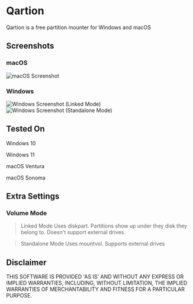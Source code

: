 # Qartion
Qartion is a free partition mounter for Windows and macOS

## Screenshots
### macOS
![macOS Screenshot](https://i.imgur.com/6LNmHeQ.png)
### Windows
![Windows Screenshot (Linked Mode)](https://i.imgur.com/5ZcS4yz.png)
![Windows Screenshot (Standalone Mode)](https://i.imgur.com/h7EhY2L.png)

## Tested On
Windows 10

Windows 11

macOS Ventura

macOS Sonoma

## Extra Settings
### Volume Mode
> Linked Mode
Uses diskpart.
Partitions show up under they disk they belong to.
Doesn't support external drives.

> Standalone Mode
Uses mountvol.
Supports external drives

## Disclaimer
THIS SOFTWARE IS PROVIDED 'AS IS' AND WITHOUT ANY EXPRESS OR IMPLIED WARRANTIES, INCLUDING, WITHOUT LIMITATION, THE IMPLIED WARRANTIES OF MERCHANTABILITY AND FITNESS FOR A PARTICULAR PURPOSE.
